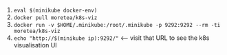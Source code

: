 1. `eval $(minikube docker-env)`
2. `docker pull moretea/k8s-viz`
3. `docker run -v $HOME/.minikube:/root/.minikube -p 9292:9292 --rm -ti moretea/k8s-viz`
4. `echo "http://$(minikube ip):9292/"` <-- visit that URL to see the k8s visualisation UI
